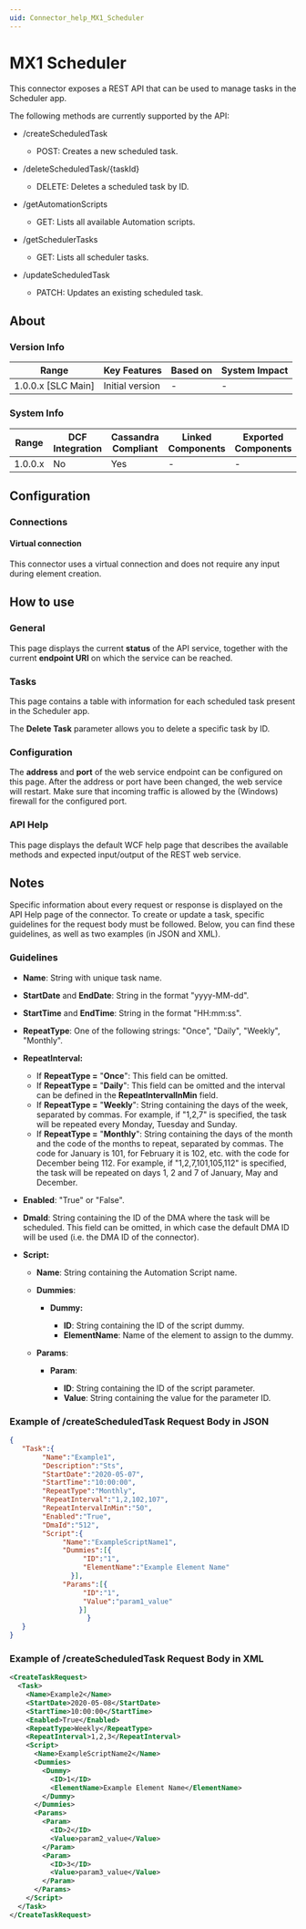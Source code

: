 ```yaml
---
uid: Connector_help_MX1_Scheduler
---
```


# MX1 Scheduler

This connector exposes a REST API that can be used to manage tasks in the Scheduler app.

The following methods are currently supported by the API:

- /createScheduledTask

  - POST: Creates a new scheduled task.

- /deleteScheduledTask/{taskId}

  - DELETE: Deletes a scheduled task by ID.

- /getAutomationScripts

  - GET: Lists all available Automation scripts.

- /getSchedulerTasks

  - GET: Lists all scheduler tasks.

- /updateScheduledTask

  - PATCH: Updates an existing scheduled task.

## About

### Version Info

| Range                | Key Features     | Based on     | System Impact     |
|----------------------|------------------|--------------|-------------------|
| 1.0.0.x [SLC Main]   | Initial version  | -            | -                 |

### System Info

| Range     | DCF Integration     | Cassandra Compliant     | Linked Components     | Exported Components     |
|-----------|---------------------|-------------------------|-----------------------|-------------------------|
| 1.0.0.x   | No                  | Yes                     | -                     | -                       |

## Configuration

### Connections

#### Virtual connection

This connector uses a virtual connection and does not require any input during element creation.

## How to use

### General

This page displays the current **status** of the API service, together with the current **endpoint URI** on which the service can be reached.

### Tasks

This page contains a table with information for each scheduled task present in the Scheduler app.

The **Delete Task** parameter allows you to delete a specific task by ID.

### Configuration

The **address** and **port** of the web service endpoint can be configured on this page. After the address or port have been changed, the web service will restart. Make sure that incoming traffic is allowed by the (Windows) firewall for the configured port.

### API Help

This page displays the default WCF help page that describes the available methods and expected input/output of the REST web service.

## Notes

Specific information about every request or response is displayed on the API Help page of the connector.
To create or update a task, specific guidelines for the request body must be followed. Below, you can find these guidelines, as well as two examples (in JSON and XML).

### Guidelines

- **Name**: String with unique task name.

- **StartDate** and **EndDate**: String in the format "yyyy-MM-dd".

- **StartTime** and **EndTime**: String in the format "HH:mm:ss".

- **RepeatType**: One of the following strings: "Once", "Daily", "Weekly", "Monthly".

- **RepeatInterval:**

  - If **RepeatType =** "**Once**": This field can be omitted.
  - If **RepeatType =** "**Daily**": This field can be omitted and the interval can be defined in the **RepeatIntervalInMin** field.
  - If **RepeatType =** "**Weekly**": String containing the days of the week, separated by commas. For example, if "1,2,7" is specified, the task will be repeated every Monday, Tuesday and Sunday.
  - If **RepeatType =** "**Monthly**": String containing the days of the month and the code of the months to repeat, separated by commas. The code for January is 101, for February it is 102, etc. with the code for December being 112. For example, if "1,2,7,101,105,112" is specified, the task will be repeated on days 1, 2 and 7 of January, May and December.

- **Enabled**: "True" or "False".

- **DmaId**: String containing the ID of the DMA where the task will be scheduled. This field can be omitted, in which case the default DMA ID will be used (i.e. the DMA ID of the connector).

- **Script:**

  - **Name**: String containing the Automation Script name.

  - **Dummies**:

    - **Dummy:**

      - **ID**: String containing the ID of the script dummy.
      - **ElementName**: Name of the element to assign to the dummy.

  - **Params**:

    - **Param**:

      - **ID**: String containing the ID of the script parameter.
      - **Value**: String containing the value for the parameter ID.

### Example of /createScheduledTask Request Body in JSON

```json
{
   "Task":{
        "Name":"Example1",
        "Description":"Sts",
        "StartDate":"2020-05-07",
        "StartTime":"10:00:00",
        "RepeatType":"Monthly",
        "RepeatInterval":"1,2,102,107",
        "RepeatIntervalInMin":"50",
        "Enabled":"True",
        "DmaId":"512",
        "Script":{
             "Name":"ExampleScriptName1",    
             "Dummies":[{
                  "ID":"1",
                  "ElementName":"Example Element Name"
               }],
             "Params":[{
                  "ID":"1",
                  "Value":"param1_value"
                 }] 
                   }
   }
}
```

### Example of /createScheduledTask Request Body in XML

```xml
<CreateTaskRequest>
  <Task>
    <Name>Example2</Name>
    <StartDate>2020-05-08</StartDate>
    <StartTime>10:00:00</StartTime>
    <Enabled>True</Enabled>
    <RepeatType>Weekly</RepeatType>
    <RepeatInterval>1,2,3</RepeatInterval>
    <Script>
      <Name>ExampleScriptName2</Name>      
      <Dummies>
        <Dummy>
          <ID>1</ID>
          <ElementName>Example Element Name</ElementName>
        </Dummy>
      </Dummies>
      <Params>
        <Param>
          <ID>2</ID>
          <Value>param2_value</Value>
        </Param>
        <Param>
          <ID>3</ID>
          <Value>param3_value</Value>
        </Param>
      </Params>
    </Script>
  </Task>
</CreateTaskRequest>
```
